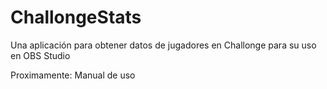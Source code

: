 # ChallongeStats
Una aplicación para obtener datos de jugadores en Challonge para su uso en OBS Studio

Proximamente: Manual de uso
